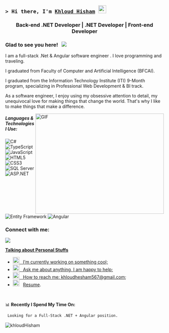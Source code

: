 ### <samp>&gt; Hi there, I'm <a href="#" target="_blank">Khloud Hisham</a> <img src="https://media.giphy.com/media/hvRJCLFzcasrR4ia7z/giphy.gif" width="25"> </samp>
<div align="center">
<h3 align="center">  Back-end .NET Developer | .NET Developer | Front-end Developer</h3>
</div>


### Glad to see you here! &nbsp; ![](https://visitor-badge.glitch.me/badge?page_id=Gapur.Gapur)

I am a full-stack .Net & Angular software engineer . I love programming and traveling.

I graduated from Faculty of Computer and Artificial Intelligence (BFCAI).

I graduated from the Information Technology Institute (ITI) 9-Month program, specializing in Professional Web Development & BI track.

As a software engineer, I enjoy using my obsessive attention to detail, my unequivocal love for making things that change the world. That's why I like to make things that make a difference.

<img align="right" alt="GIF" src="https://github.com/Gapur/Gapur/blob/main/assets/coding.gif?raw=true" width="408" height="318" />
  
##### Languages & Technologies I Use:

![C#](https://img.shields.io/badge/-C%23-239120?style=flat&logo=c-sharp)
![TypeScript](https://img.shields.io/badge/-TypeScript-000000?style=flat&logo=typescript)
![JavaScript](https://img.shields.io/badge/-JavaScript-000000?style=flat&logo=javascript)
![HTML5](https://img.shields.io/badge/-HTML5-000000?style=flat&logo=html5)
![CSS3](https://img.shields.io/badge/-CSS3-000000?style=flat&logo=css3)
![SQL Server](https://img.shields.io/badge/-MSSQL-CC2927?style=flat&logo=microsoft-sql-server)
![ASP.NET](https://img.shields.io/badge/-ASP.NET-512BD4?style=flat&logo=dotnet)
![Entity Framework](https://img.shields.io/badge/-Entity%20Framework-512BD4?style=flat&logo=dotnet)
![Angular](https://img.shields.io/badge/-Angular-DD0031?style=flat&logo=angular)

<h3 align="left">Connect with me:</h3>
<p align="left">
    <a href="https://www.linkedin.com/in/khloud-hisham-20556322b/"><img src="https://img.shields.io/badge/linkedin-%230177B5?style=flat&logo=linkedin&logoColor=white"/>
  </p>
      
**Talking about Personal Stuffs**
- <img src="https://github.com/Gapur/Gapur/blob/main/assets/developer.gif?raw=true" width="21" />&nbsp;&nbsp; I’m currently working on something cool;
- <img src="https://github.com/Gapur/Gapur/blob/main/assets/message.gif?raw=true" width="21" />&nbsp;&nbsp; Ask me about anything, I am happy to help;
- <img src="https://github.com/Gapur/Gapur/blob/main/assets/letterbox.gif?raw=true" width="21" />&nbsp;&nbsp; How to reach me: khloudhesham567@gmail.com;
- <img src="https://github.com/Gapur/Gapur/blob/main/assets/doc.gif?raw=true" width="21" />&nbsp;&nbsp; [Resume]().

</br>

📊 **Recently I Spend My Time On:**
<!--START_SECTION:waka-->

```txt
 Looking for a Full-Stack .NET + Angular position.
```

<!--END_SECTION:waka-->



<p>
  <img align="left" src="https://github-readme-stats.vercel.app/api/top-langs?username=khloudHisham&show_icons=true&locale=en&layout=compact" alt="khloudHisham" />
</p>











